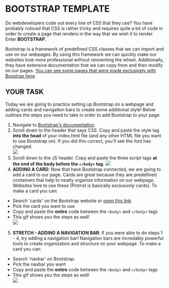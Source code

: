 BOOTSTRAP TEMPLATE
========
Do webdevelopers code out every line of CSS that they use? You have probably noticed that CSS is rather tricky and requires quite a bit of code in order to create a page that renders in the way that we wish it to render. Enter **BOOTSTRAP**. 

Bootstrap is a framework of predefined CSS classes that we can import and use on our webpages. By using this framework we can quickly make our websites look more professional without reinventing the wheel. Additionally, they have extensive documentation that we can copy from and then modify on our pages. [You can see some pages that were made exclusively with Boostrap here](https://expo.getbootstrap.com/).

YOUR TASK
-------
Today we are going to practice setting up Bootstrap on a webpage and adding cards and navigation bars to create some additional style! Below outlines the steps you need to take in order to add Bootstrap to your page.

1. Navigate to [Bootstrap's documentation](https://getbootstrap.com/docs/4.5/getting-started/introduction/).
2. Scroll down to the header that says CSS. Copy and paste the style tag **into the head** of your index.html file (and any other HTML file you want to use Bootstrap on). If you did this correct, you'll see the font has changed.  
![](https://media.giphy.com/media/Tf3l7Dn3RPW2tEAJvN/giphy.gif)
3. Scroll down to the JS header. Copy and paste the three script tags **at the end of the body before the `</body>` tag**.
![](https://media.giphy.com/media/kC9CmwgKpFI1XsfpGu/giphy.gif)
4. **ADDING A CARD**: Now that have Bootstrap connected, we are going to add a card to our page. Cards are great because they are predefined containers that help to neatly organize information on our webpage. Websites love to use these (Pintrist is basically *exclusively* cards). To make a card you can:  
  - Search 'cards' on the Bootstrap website or [open this link](). 
  - Pick the card you want to use
  - Copy and paste the **entire** code between the `<body>` and `</body>` tags
  - This gif shows you the steps as well!  
  ![](https://media.giphy.com/media/WqAQl9ezddbkDTXD2h/giphy.gif)
5. **STRETCH - ADDING A NAVIGATION BAR**: If you were able to do steps 1 - 4, try adding a navigation bar! Navigation bars are incredably powerful tools to create organization and structure on your webpage. To make a card you can:
  - Search 'navbar' on Bootstrap.
  - Pick the navbar you want 
  - Copy and paste the **entire** code between the `<body>` and `</body>` tags 
  - This gif shows you the steps as well!  
  ![](https://media.giphy.com/media/Xy7BMO5Yfubc3pRBms/giphy.gif)
